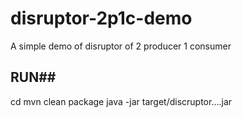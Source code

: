 # disruptor-2p1c-demo
A simple demo of disruptor of 2 producer 1 consumer
## RUN##
cd <the folder>
mvn clean package
java -jar target/discruptor....jar
